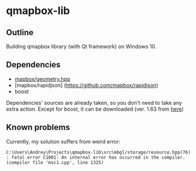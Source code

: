 # qmapbox-lib
## Outline
Building qmapbox library (with Qt framework) on Windows 10.

## Dependencies
* [mapbox/geometry.hpp](https://github.com/mapbox/geometry.hpp)
* [mapbox/rapidjson] (https://github.com/mapbox/rapidjson)
* boost

Dependencies' sources are already taken, so you don't need to take any extra action.
Except for boost, it can be downloaded (ver. 1.63 from [here](http://www.boost.org/users/history/version_1_63_0.html))

## Known problems
Currently, my solution suffers from weird error:
```
C:\Users\Andrey\Projects\qmapbox-lib\src\mbgl/storage/resource.hpp(76) : fatal error C1001: An internal error has occurred in the compiler.
(compiler file 'msc1.cpp', line 1325)
```

